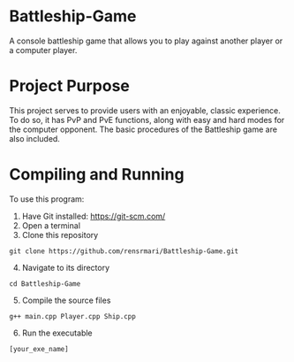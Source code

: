# Battleship-Game
A console battleship game that allows you to play against another player or a computer player.

# Project Purpose
This project serves to provide users with an enjoyable, classic experience. To do so, it has PvP and PvE functions, along with easy and hard modes for the computer opponent. The basic procedures of the Battleship game are also included.

# Compiling and Running
To use this program:
1. Have Git installed: https://git-scm.com/
2. Open a terminal
3. Clone this repository
```
git clone https://github.com/rensrmari/Battleship-Game.git
```
4. Navigate to its directory
```
cd Battleship-Game
```
5. Compile the source files
```
g++ main.cpp Player.cpp Ship.cpp
```
6. Run the executable
```
[your_exe_name]
```